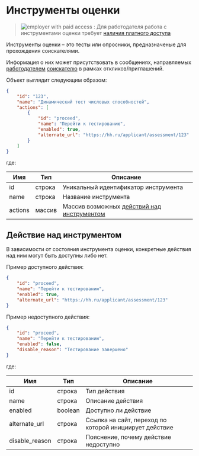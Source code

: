 # Инструменты оценки

> <img src="http://hhru.github.io/api/badges/emp_paid.png" alt="employer with paid access" /> : Для работодателя работа с инструментами оценки требует [наличия платного доступа](/docs/employer_payable_methods.md)

Инструменты оценки – это тесты или опросники, предназначеные для
прохождения соискателями.

Информация о них может присутствовать в сообщениях, направляемых
[работодателем](employer_negotiations.md#get-messages)
[соискателю](negotiations.md#get_messages) в рамках откликов/приглашений.


Объект выглядит следующим образом:

```json
{
    "id": "123",
    "name": "Динамический тест числовых способностей",
    "actions": [
        {
            "id": "proceed",
            "name": "Перейти к тестированию",
            "enabled": true,
            "alternate_url": "https://hh.ru/applicant/assessment/123"
        }
    ]
}
```

где:

 Имя | Тип | Описание
 --- | --- | ---
 id | строка | Уникальный идентификатор инструмента
 name | строка | Название инструмента
 actions | массив | Массив возможных [действий над инструментом](#actions)


<a name="actions"></a>
## Действие над инструментом

В зависимости от состояния инструмента оценки, конкретные действия над ним могут
быть доступны либо нет.

Пример доступного действия:

```json
{
    "id": "proceed",
    "name": "Перейти к тестированию",
    "enabled": true,
    "alternate_url": "https://hh.ru/applicant/assessment/123"
}
```

Пример недоступного действия:

```json
{
    "id": "proceed",
    "name": "Перейти к тестированию",
    "enabled": false,
    "disable_reason": "Тестирование завершено"
}
```


где:

 Имя | Тип | Описание
 --- | --- | ---
 id | строка | Тип действия
 name | строка | Описание действия
 enabled | boolean | Доступно ли действие
 alternate_url | строка | Ссылка на сайт, переход по которой инициирует действие
 disable_reason | строка | Пояснение, почему действие недоступно
